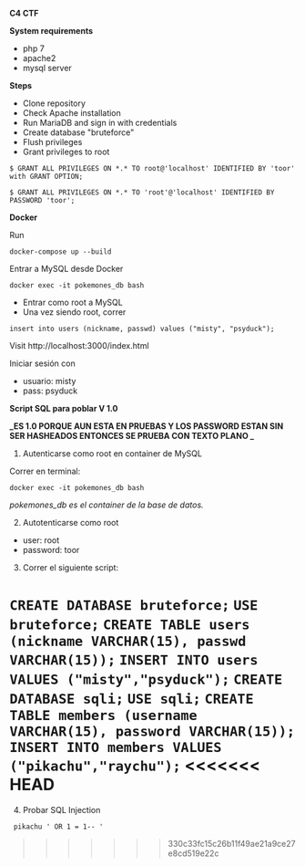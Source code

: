 
**C4 CTF**

**System requirements**

 - php 7  
 - apache2  
 - mysql server

**Steps**
- Clone repository
 - Check Apache installation
 - Run MariaDB and sign in with credentials
 - Create database "bruteforce"
 - Flush privileges
 - Grant privileges to root 

`$ GRANT ALL PRIVILEGES ON *.* TO root@'localhost' IDENTIFIED BY 'toor' with GRANT OPTION;`

`$ GRANT ALL PRIVILEGES ON *.* TO 'root'@'localhost' IDENTIFIED BY PASSWORD 'toor';`

**Docker**

Run 

`docker-compose up --build`

Entrar a MySQL desde Docker

`docker exec -it pokemones_db bash`

- Entrar como root a MySQL
- Una vez siendo root, correr

`insert into users (nickname, passwd) values ("misty", "psyduck");`


Visit http://localhost:3000/index.html

Iniciar sesión con 
- usuario: misty
- pass: psyduck

**Script SQL para poblar V 1.0**

**_ES 1.0 PORQUE AUN ESTA EN PRUEBAS Y LOS PASSWORD ESTAN SIN SER HASHEADOS ENTONCES SE PRUEBA CON TEXTO PLANO _**


1. Autenticarse como root en container de MySQL

Correr en terminal:

`docker exec -it pokemones_db bash`

_pokemones_db es el container de la base de datos._

2. Autotenticarse como root

- user: root
- password: toor

3. Correr el siguiente script:

`CREATE DATABASE bruteforce;`
`USE bruteforce;`
`CREATE TABLE users (nickname VARCHAR(15), passwd VARCHAR(15));`
`INSERT INTO users VALUES ("misty","psyduck");`
`CREATE DATABASE sqli;`
`USE sqli;`
`CREATE TABLE members (username VARCHAR(15), password VARCHAR(15));`
`INSERT INTO members VALUES ("pikachu","raychu");`
<<<<<<< HEAD
=======

4. Probar SQL Injection 

` pikachu ' OR 1 = 1-- '`
>>>>>>> 330c33fc15c26b11f49ae21a9ce27e8cd519e22c
